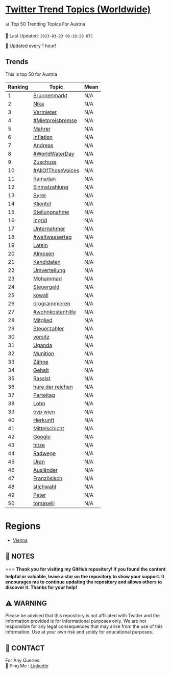 [Twitter Trend Topics (Worldwide)](https://github.com/ErcinDedeoglu/Twitter-Trend-Topics)
==========


📊 Top 50 Trending Topics For Austria

📆 Last Updated: `2023-03-23 06:18:20 UTC`

🔧 Updated every 1 hour!


## Trends

This is top 50 for Austria

| Ranking | Topic | Mean |
| ------- | ------------ | ------------ |
| 1 | [Brunnenmarkt](http://twitter.com/search?q=Brunnenmarkt) | N/A |
| 2 | [Nika](http://twitter.com/search?q=Nika) | N/A |
| 3 | [Vermieter](http://twitter.com/search?q=Vermieter) | N/A |
| 4 | [#Mietpreisbremse](http://twitter.com/search?q=%23Mietpreisbremse) | N/A |
| 5 | [Mahrer](http://twitter.com/search?q=Mahrer) | N/A |
| 6 | [Inflation](http://twitter.com/search?q=Inflation) | N/A |
| 7 | [Andreas](http://twitter.com/search?q=Andreas) | N/A |
| 8 | [#WorldWaterDay](http://twitter.com/search?q=%23WorldWaterDay) | N/A |
| 9 | [Zuschuss](http://twitter.com/search?q=Zuschuss) | N/A |
| 10 | [#AllOfThoseVoices](http://twitter.com/search?q=%23AllOfThoseVoices) | N/A |
| 11 | [Ramadan](http://twitter.com/search?q=Ramadan) | N/A |
| 12 | [Einmalzahlung](http://twitter.com/search?q=Einmalzahlung) | N/A |
| 13 | [Syrer](http://twitter.com/search?q=Syrer) | N/A |
| 14 | [Klientel](http://twitter.com/search?q=Klientel) | N/A |
| 15 | [Stellungnahme](http://twitter.com/search?q=Stellungnahme) | N/A |
| 16 | [Ingrid](http://twitter.com/search?q=Ingrid) | N/A |
| 17 | [Unternehmer](http://twitter.com/search?q=Unternehmer) | N/A |
| 18 | [#weltwassertag](http://twitter.com/search?q=%23weltwassertag) | N/A |
| 19 | [Latein](http://twitter.com/search?q=Latein) | N/A |
| 20 | [Almosen](http://twitter.com/search?q=Almosen) | N/A |
| 21 | [Kandidaten](http://twitter.com/search?q=Kandidaten) | N/A |
| 22 | [Umverteilung](http://twitter.com/search?q=Umverteilung) | N/A |
| 23 | [Mohammad](http://twitter.com/search?q=Mohammad) | N/A |
| 24 | [Steuergeld](http://twitter.com/search?q=Steuergeld) | N/A |
| 25 | [kowall](http://twitter.com/search?q=kowall) | N/A |
| 26 | [programmieren](http://twitter.com/search?q=programmieren) | N/A |
| 27 | [#wohnkostenhilfe](http://twitter.com/search?q=%23wohnkostenhilfe) | N/A |
| 28 | [Mitglied](http://twitter.com/search?q=Mitglied) | N/A |
| 29 | [Steuerzahler](http://twitter.com/search?q=Steuerzahler) | N/A |
| 30 | [vorsitz](http://twitter.com/search?q=vorsitz) | N/A |
| 31 | [Uganda](http://twitter.com/search?q=Uganda) | N/A |
| 32 | [Munition](http://twitter.com/search?q=Munition) | N/A |
| 33 | [Zähne](http://twitter.com/search?q=Z%c3%a4hne) | N/A |
| 34 | [Gehalt](http://twitter.com/search?q=Gehalt) | N/A |
| 35 | [Rassist](http://twitter.com/search?q=Rassist) | N/A |
| 36 | [hure der reichen](http://twitter.com/search?q=hure+der+reichen) | N/A |
| 37 | [Parteitag](http://twitter.com/search?q=Parteitag) | N/A |
| 38 | [Lohn](http://twitter.com/search?q=Lohn) | N/A |
| 39 | [övp wien](http://twitter.com/search?q=%c3%b6vp+wien) | N/A |
| 40 | [Herkunft](http://twitter.com/search?q=Herkunft) | N/A |
| 41 | [Mittelschicht](http://twitter.com/search?q=Mittelschicht) | N/A |
| 42 | [Google](http://twitter.com/search?q=Google) | N/A |
| 43 | [hitze](http://twitter.com/search?q=hitze) | N/A |
| 44 | [Radwege](http://twitter.com/search?q=Radwege) | N/A |
| 45 | [Uran](http://twitter.com/search?q=Uran) | N/A |
| 46 | [Ausländer](http://twitter.com/search?q=Ausl%c3%a4nder) | N/A |
| 47 | [Französisch](http://twitter.com/search?q=Franz%c3%b6sisch) | N/A |
| 48 | [stichwahl](http://twitter.com/search?q=stichwahl) | N/A |
| 49 | [Peter](http://twitter.com/search?q=Peter) | N/A |
| 50 | [tomaselli](http://twitter.com/search?q=tomaselli) | N/A |



# Regions

* [Vienna](</Austria/Vienna.md>)



## 📝 NOTES

⭐⭐⭐ **Thank you for visiting my GitHub repository! If you found the content helpful or valuable, leave a star on the repository to show your support. It encourages me to continue updating the repository and allows others to discover it. Thanks for your help!**


## ⚠️ WARNING

Please be advised that this repository is not affiliated with Twitter and the information provided is for informational purposes only. We are not responsible for any legal consequences that may arise from the use of this information. Use at your own risk and solely for educational purposes.


## 📨 CONTACT

 For Any Queries:  
            🏓 Ping Me : [LinkedIn](https://www.linkedin.com/in/ercindedeoglu/)
